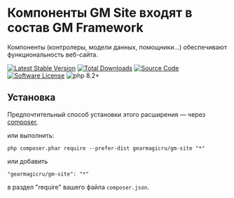 # Компоненты GM Site входят в состав GM Framework

Компоненты (контролеры, модели данных, помощники...) обеспечивают функциональность веб-сайта.

[![Latest Stable Version](https://img.shields.io/packagist/v/gearmagicru/gm-site.svg)](https://packagist.org/packages/gearmagicru/gm-site)
[![Total Downloads](https://img.shields.io/packagist/dt/gearmagicru/gm-site.svg)](https://packagist.org/packages/gearmagicru/gm-site)
[![Source Code](https://img.shields.io/badge/source-gearmagicru/gm--site-blue.svg)](https://github.com/gearmagicru/gm-site)
[![Software License](https://img.shields.io/badge/license-BSD%203%20Clause-brightgreen.svg)](https://github.com/gearmagicru/gm-site/blob/master/LICENSE)
![php 8.2+](https://img.shields.io/badge/php-min%208.2-red.svg)

## Установка

Предпочтительный способ установки этого расширения — через [composer](http://getcomposer.org/download/), 

или выполнить:

```
php composer.phar require --prefer-dist gearmagicru/gm-site "*"
```

или добавить

```
"gearmagicru/gm-site": "*"
```

в раздел "require" вашего файла `composer.json`.
